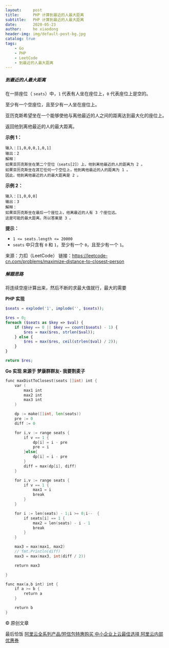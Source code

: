 ```yaml
---
layout:     post
title:      PHP 计算到最近的人最大距离
subtitle:   PHP 计算到最近的人最大距离
date:       2020-05-23
author:     he xiaodong
header-img: img/default-post-bg.jpg
catalog: true
tags:
    - Go
    - PHP
    - LeetCode
    - 到最近的人最大距离
---
```


##### 到最近的人最大距离
在一排座位（ `seats`）中，`1` 代表有人坐在座位上，`0` 代表座位上是空的。

至少有一个空座位，且至少有一人坐在座位上。

亚历克斯希望坐在一个能够使他与离他最近的人之间的距离达到最大化的座位上。

返回他到离他最近的人的最大距离。

**示例 1：**
```
输入：[1,0,0,0,1,0,1]
输出：2
解释：
如果亚历克斯坐在第二个空位（seats[2]）上，他到离他最近的人的距离为 2 。
如果亚历克斯坐在其它任何一个空位上，他到离他最近的人的距离为 1 。
因此，他到离他最近的人的最大距离是 2 。 
```

**示例 2：**
```
输入：[1,0,0,0]
输出：3
解释： 
如果亚历克斯坐在最后一个座位上，他离最近的人有 3 个座位远。
这是可能的最大距离，所以答案是 3 。
```

**提示：**
- `1 <= seats.length <= 20000`
- `seats` 中只含有 `0` 和 `1`，至少有一个 `0`，且至少有一个 `1`。

来源：力扣（LeetCode）
链接：https://leetcode-cn.com/problems/maximize-distance-to-closest-person


##### 解题思路
将连续空座计算出来，然后不断的求最大值就行，最大的需要

**PHP 实现**
```php
$seats = explode('1', implode('', $seats));

$res = 0;
foreach ($seats as $key => $val) {
    if ($key == 0 || $key == count($seats) - 1) {
        $res = max($res, strlen($val));
    } else {
        $res = max($res, ceil(strlen($val) / 2));
    }
}

return $res;
```

**Go 实现 来源于 梦康群群友- 我要割麦子**
```go
func maxDistToClosest(seats []int) int {
    var (
        max1 int
        max2 int
        max3 int
    )

    dp := make([]int, len(seats))
    pre := 0
    diff := 0

    for i,v := range seats {
        if v == 1 {
            dp[i] = i - pre
            pre = i
        }else{
            dp[i] = i - pre
        }
        diff = max(dp[i], diff)
    }

    for i,v := range seats {
        if v == 1 {
            max1 = i
            break
        }
    }

    for i := len(seats) - 1;i >= 0;i--  {
        if seats[i] == 1 {
            max2 = len(seats) - i - 1
            break
        }
    }

    max3 = max(max1, max2)
    // fmt.Println(diff)
    max3 = max(max3, int(diff / 2))

    return max3

}

func max(a,b int) int {
    if a >= b {
        return a
    }

    return b
}

```
© 原创文章


最后恰饭 [阿里云全系列产品/短信包特惠购买 中小企业上云最佳选择 阿里云内部优惠券](https://www.aliyun.com/minisite/goods?userCode=0amqgcs9)